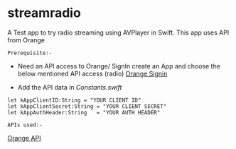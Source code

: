 # streamradio
A Test app to try radio streaming using AVPlayer in Swift.
This app uses API from Orange

`Prerequisite:-`
* Need an API access to Orange/ SignIn create an App and choose the below mentioned API access (radio)
[Orange Signin](https://developer.orange.com/signin)

* Add the API data in *Constants.swift*
```
let kAppClientID:String = "YOUR CLIENT ID"
let kAppClientSecret:String = "YOUR CLIENT SECRET"
let kAppAuthHeader:String   = "YOUR AUTH HEADER"
```
`APIs used:-`

[Orange API](https://developer.orange.com/apis/orangeradio/api-reference)
